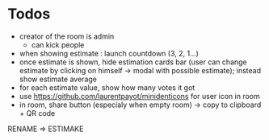 # Todos

- creator of the room is admin
    - can kick people
- when showing estimate : launch countdown (3, 2, 1...)
- once estimate is shown, hide estimation cards bar (user can change estimate by  clicking on himself -> modal with possible estimate); instead show estimate average
- for each estimate value, show how many votes it got
- use https://github.com/laurentpayot/minidenticons for user icon in room
- in room, share button (especialy when empty room) -> copy to clipboard + QR code


RENAME => ESTIMAKE
